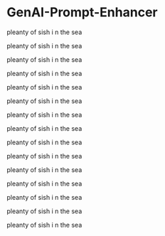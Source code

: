 # GenAI-Prompt-Enhancer

pleanty of sish i n the sea

pleanty of sish i n the sea

pleanty of sish i n the sea

pleanty of sish i n the sea

pleanty of sish i n the sea

pleanty of sish i n the sea

pleanty of sish i n the sea

pleanty of sish i n the sea

pleanty of sish i n the sea

pleanty of sish i n the sea

pleanty of sish i n the sea

pleanty of sish i n the sea

pleanty of sish i n the sea

pleanty of sish i n the sea

pleanty of sish i n the sea